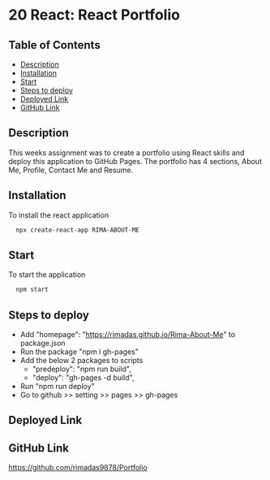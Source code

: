# 20 React: React Portfolio

  ## Table of Contents
  * [Description](#description)
  * [Installation](#installation)
  * [Start](#start)
  * [Steps to deploy](#Steps-to-deploy)
  * [Deployed Link](#deployed-link)
  * [GitHub Link](#github-link)

  ## Description
  This weeks assignment was to create a portfolio using React skills and deploy this application to GitHub Pages. The portfolio has 4 sections,
  About Me, Profile, Contact Me and Resume.

  ## Installation
  To install the react application

  ```md
    npx create-react-app RIMA-ABOUT-ME
 ```
  
  ## Start
  To start the application

  ```md
    npm start
 ```

 ## Steps to deploy 
- Add "homepage": "https://rimadas.github.io/Rima-About-Me" to package.json
- Run the package "npm i gh-pages"
- Add the below 2 packages to scripts
    - "predeploy": "npm run build",
    - "deploy": "gh-pages -d build",
- Run "npm run deploy"
- Go to github >> setting >> pages >> gh-pages

## Deployed Link


## GitHub Link

https://github.com/rimadas9878/Portfolio